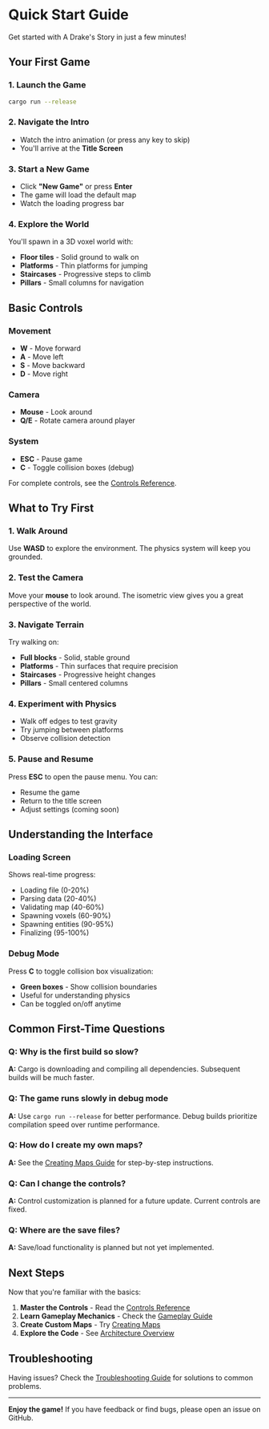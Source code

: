 # Quick Start Guide

Get started with A Drake's Story in just a few minutes!

## Your First Game

### 1. Launch the Game

```bash
cargo run --release
```

### 2. Navigate the Intro

- Watch the intro animation (or press any key to skip)
- You'll arrive at the **Title Screen**

### 3. Start a New Game

- Click **"New Game"** or press **Enter**
- The game will load the default map
- Watch the loading progress bar

### 4. Explore the World

You'll spawn in a 3D voxel world with:
- **Floor tiles** - Solid ground to walk on
- **Platforms** - Thin platforms for jumping
- **Staircases** - Progressive steps to climb
- **Pillars** - Small columns for navigation

## Basic Controls

### Movement
- **W** - Move forward
- **A** - Move left  
- **S** - Move backward
- **D** - Move right

### Camera
- **Mouse** - Look around
- **Q/E** - Rotate camera around player

### System
- **ESC** - Pause game
- **C** - Toggle collision boxes (debug)

For complete controls, see the [Controls Reference](controls.md).

## What to Try First

### 1. Walk Around
Use **WASD** to explore the environment. The physics system will keep you grounded.

### 2. Test the Camera
Move your **mouse** to look around. The isometric view gives you a great perspective of the world.

### 3. Navigate Terrain
Try walking on:
- **Full blocks** - Solid, stable ground
- **Platforms** - Thin surfaces that require precision
- **Staircases** - Progressive height changes
- **Pillars** - Small centered columns

### 4. Experiment with Physics
- Walk off edges to test gravity
- Try jumping between platforms
- Observe collision detection

### 5. Pause and Resume
Press **ESC** to open the pause menu. You can:
- Resume the game
- Return to the title screen
- Adjust settings (coming soon)

## Understanding the Interface

### Loading Screen
Shows real-time progress:
- Loading file (0-20%)
- Parsing data (20-40%)
- Validating map (40-60%)
- Spawning voxels (60-90%)
- Spawning entities (90-95%)
- Finalizing (95-100%)

### Debug Mode
Press **C** to toggle collision box visualization:
- **Green boxes** - Show collision boundaries
- Useful for understanding physics
- Can be toggled on/off anytime

## Common First-Time Questions

### Q: Why is the first build so slow?
**A:** Cargo is downloading and compiling all dependencies. Subsequent builds will be much faster.

### Q: The game runs slowly in debug mode
**A:** Use `cargo run --release` for better performance. Debug builds prioritize compilation speed over runtime performance.

### Q: How do I create my own maps?
**A:** See the [Creating Maps Guide](../user-guide/maps/creating-maps.md) for step-by-step instructions.

### Q: Can I change the controls?
**A:** Control customization is planned for a future update. Current controls are fixed.

### Q: Where are the save files?
**A:** Save/load functionality is planned but not yet implemented.

## Next Steps

Now that you're familiar with the basics:

1. **Master the Controls** - Read the [Controls Reference](controls.md)
2. **Learn Gameplay Mechanics** - Check the [Gameplay Guide](../user-guide/gameplay.md)
3. **Create Custom Maps** - Try [Creating Maps](../user-guide/maps/creating-maps.md)
4. **Explore the Code** - See [Architecture Overview](../developer-guide/architecture.md)

## Troubleshooting

Having issues? Check the [Troubleshooting Guide](../user-guide/troubleshooting.md) for solutions to common problems.

---

**Enjoy the game!** If you have feedback or find bugs, please open an issue on GitHub.